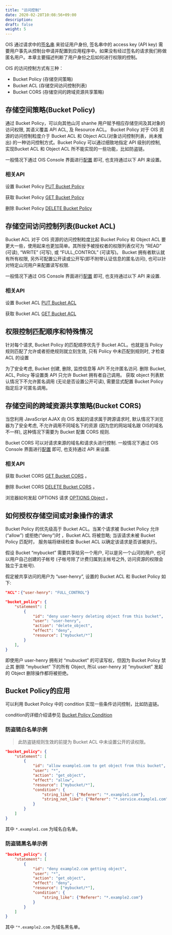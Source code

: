 ```yaml
---
title: "访问控制"
date: 2020-02-28T10:08:56+09:00
description:
draft: false
weight: 5
---
```


OIS 通过请求中的[签名串](../../api/signature/) 来验证用户身份, 签名串中的 access key (API key) 需要用户事先从控制台申请并配置到应用程序中。如果没有经过签名的请求我们称做匿名用户。本章主要描述判断了用户身份之后如何进行权限的控制。

OIS 的访问控制方式有三种：

- Bucket Policy (存储空间策略)
- Bucket ACL (存储空间访问控制列表)
- Bucket CORS (存储空间的跨域资源共享策略)

## 存储空间策略(Bucket Policy)

通过 Bucket Policy，可以向其他山河 shanhe 用户赋予相应存储空间及其对象的访问权限, 其语义覆盖 API ACL, 及 Resource ACL。
Bucket Policy 对于 OIS 资源的访问控制粒度介于 Bucket ACL 和 Object ACL(对象访问控制列表，尚未推出) 的一种访问控制方式。Bucket Policy 可以通过细致地指定 API 级别的控制, 实现Bucket ACL 和 Object ACL 所不能实现的一些功能，比如防盗链。

一般情况下通过 OIS Console 界面进行[配置](/storage/object-storage/manual/bucket_manage/) 即可, 也支持通过以下 API 来设置。

### 相关API

设置 Bucket Policy [PUT Bucket Policy](/storage/object-storage/api/bucket/policy/put_policy)

获取 Bucket Policy [GET Bucket Policy](/storage/object-storage/api/bucket/policy/get_policy)

删除 Bucket Policy [DELETE Bucket Policy](/storage/object-storage/api/bucket/policy/delete_policy)

## 存储空间访问控制列表(Bucket ACL)

Bucket ACL 对于 OIS 资源的访问控制粒度比起 Bucket Policy 和 Object ACL 要更大一些，使用起来也更加简单。其所授予被授权者的权限列表仅可为 “READ” (可读), “WRITE” (可写), 或 “FULL_CONTROL” (可读写)。
Bucket 拥有者默认就有所有权限, 另外可配置公开读或公开写(即不附带认证信息的匿名访问), 也可以针对特定山河用户来配置读写权限.

一般情况下通过 OIS Console 界面进行[配置](/storage/object-storage/manual/bucket_manage/) 即可, 也支持通过以下 API 来设置.

### 相关API

设置 Bucket ACL [PUT Bucket ACL](/storage/object-storage/api/bucket/acl/put_acl)

获取 Bucket ACL [GET Bucket ACL](/storage/object-storage/api/bucket/acl/get_acl)


## 权限控制匹配顺序和特殊情况

针对每个请求, Bucket Policy 的匹配顺序优先于 Bucket ACL。也就是当 Policy 规则匹配了允许或者拒绝规则就立刻生效, 只有 Policy 中未匹配到规则时, 才检查 ACL 的设置

为了安全考虑, Bucket 创建, 删除, 监控信息等 API 不允许匿名访问. 删除 Bucket, ACL, Policy 等设置类 API 只允许 Bucket 拥有者自己调用。
获取 object 列表默认情况下不允许匿名调用 (无论是否设置公开可读), 需要显式配置 Bucket Policy 指定后才可匿名调用。


## 存储空间的跨域资源共享策略(Bucket CORS)

当您利用 JavaScript AJAX 向 OIS 发起的请求属于跨源请求时, 默认情况下浏览器为了安全考虑, 不允许调用不同域名下的资源 (因为您的网站域名跟 OIS的域名不一样), 这种情况下需要为 Bucket 配置 CORS 规则.

Bucket CORS 可以对请求来源的域名和请求头进行控制. 一般情况下通过 OIS Console 界面进行[配置](https://docs.shanhe.com/qingstor/guide/bucket_manage.html#%E8%AE%BE%E7%BD%AE-cors) 即可, 也支持通过 API 来设置.

### 相关API

获取 Bucket CORS [GET Bucket CORS](/storage/object-storage/api/bucket/cors/get_cors) 。

删除 Bucket CORS [DELETE Bucket CORS](/storage/object-storage/api/bucket/cors/delete_cors) 。

浏览器如何发起 OPTIONS 请求 [OPTIONS Object](/storage/object-storage/api/object/options) 。

## 如何授权存储空间或对象操作的请求

Bucket Policy 的优先级高于 Bucket ACL。当某个请求被 Bucket Policy 允许(“allow”) 或拒绝(“deny”)时 ，Bucket ACL 将被忽略; 当该请求未被 Bucket Policy 匹配时， 服务端将继续检查 Bucket ACL 以确定该请求是否该被执行。

假设 Bucket “mybucket” 需要共享给另一个用户, 可以是另一个山河的用户, 也可以用户自己创建的子帐号 (子帐号除了计费归属到主帐号之外, 访问资源的权限会独立于主帐号).

假定被共享访问的用户为 “user-henry”,  设置的 Bucket ACL 和 Bucket Policy 如下:

```json
"ACL"：{"user-henry": "FULL_CONTROL"}
```

```json
"bucket_policy": {
    "statement": [
        {
            "id": "deny user-henry deleting object from this bucket",
            "user": "user-henry",
            "action": "delete_object",
            "effect": "deny",
            "resource": ["mybucket/*"]
        }
    ],
}
```

即使用户 user-henry 拥有对 “mubucket” 的可读写权，但因为 Bucket Policy 禁止其 删除 “mybucket” 下的所有 Object, 所以 user-henry 对 “mybucket” 发起的 Object 删除操作都将被拒绝。

## Bucket Policy的应用

可以利用 Bucket Policy 中的 condition 实现一些条件访问控制，比如防盗链。

condition的详细介绍请参见 [Bucket Policy Condition](/storage/object-storage/api/bucket/policy/policy_condition)

### 防盗链白名单示例


> 此防盗链规则生效的前提为 Bucket ACL 中未设置公开的读权限。

```json
"bucket_policy": {
    "statement": [
        {
            "id": "allow example1.com to get object from this bucket",
            "user": "*",
            "action": "get_object",
            "effect": "allow",
            "resource": ["mybucket/*"],
            "condition": {
                "string_like": {"Referer": "*.example1.com"},
                "string_not_like": {"Referer": "*.service.example1.com"}
            }
        }
    ]
}
```

其中 `*.example1.com` 为域名白名单。

### 防盗链黑名单示例

```json
"bucket_policy": {
    "statement": [
        {
            "id": "deny example2.com getting object",
            "user": "*",
            "action": "get_object",
            "effect": "deny",
            "resource": ["mybucket/*"],
            "condition": {
                "string_like": {"Referer": "*.example2.com"}
            }
        }
    ]
}
```

其中 `"*.example2.com` 为域名黑名单。


